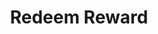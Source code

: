---
title: Redeem Reward
type: endpoint
category: 639ba2628407100061f5faac
slug: redeem-reward
parentDoc: 639ba2658407100061f5fab6
hidden: false
order: 35
---